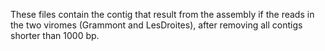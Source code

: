 These files contain the contig that result from the assembly if the reads in the two viromes (Grammont and LesDroites), after removing all contigs shorter than 1000 bp. 
